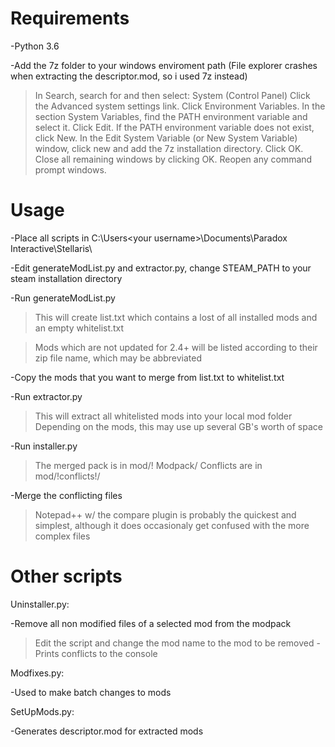  # Requirements

-Python 3.6

-Add the 7z folder to your windows enviroment path (File explorer crashes when extracting the descriptor.mod, so i used 7z instead)
  >In Search, search for and then select: System (Control Panel)
  >Click the Advanced system settings link.
  >Click Environment Variables. In the section System Variables, find the PATH environment variable and select it. Click Edit. If the PATH environment variable does not exist, click New.
  >In the Edit System Variable (or New System Variable) window, click new and add the 7z installation directory. Click OK. Close all remaining windows by clicking OK.
  >Reopen any command prompt windows.

# Usage

-Place all scripts in C:\Users\<your username>\Documents\Paradox Interactive\Stellaris\

-Edit generateModList.py and extractor.py, change STEAM_PATH to your steam installation directory

-Run generateModList.py

  >This will create list.txt which contains a lost of all installed mods and an empty whitelist.txt 

  >Mods which are not updated for 2.4+ will be listed according to their zip file name, which may be abbreviated
  
-Copy the mods that you want to merge from list.txt to whitelist.txt

-Run extractor.py 
  >This will extract all whitelisted mods into your local mod folder 
  >Depending on the mods, this may use up several GB's worth of space

-Run installer.py

  >The merged pack is in mod/! Modpack/
  >Conflicts are in mod/!conflicts!/

-Merge the conflicting files 

  >Notepad++ w/ the compare plugin is probably the quickest and simplest, although it does occasionaly get confused with the more complex files

# Other scripts

Uninstaller.py:

-Remove all non modified files of a selected mod from the modpack
  >Edit the script and change the mod name to the mod to be removed
-Prints conflicts to the console


Modfixes.py: 

-Used to make batch changes to mods 


SetUpMods.py: 

-Generates descriptor.mod for extracted mods
